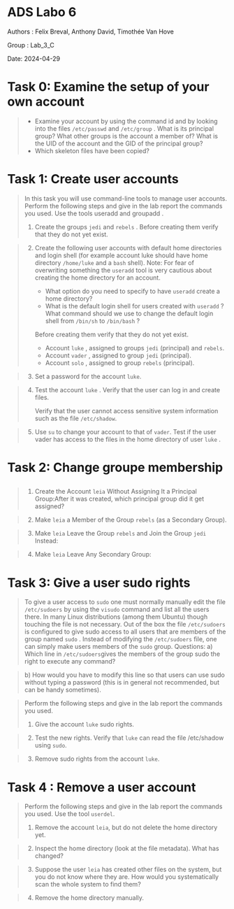 # ADS Labo 6

Authors : Felix Breval, Anthony David, Timothée Van Hove

Group : Lab_3_C

Date: 2024-04-29

# Task 0: Examine the setup of your own account

> - Examine your account by using the command id and by looking into the files
>   `/etc/passwd` and `/etc/group` . What is its principal group? What other groups is
>   the account a member of? What is the UID of the account and the GID of the
>   principal group?
> - Which skeleton files have been copied?



# Task 1: Create user accounts

> In this task you will use command-line tools to manage user accounts.
> Perform the following steps and give in the lab report the commands you used. Use the
> tools useradd and groupadd .
>
> 1. Create the groups `jedi` and `rebels` . Before creating them verify that they do not yet exist.



> 2. Create the following user accounts with default home directories and login shell (for example account luke should have home directory `/home/luke` and a `bash` shell).
>    Note: For fear of overwriting something the `useradd` tool is very cautious about creating the home directory for an account.
>
>    - What option do you need to specify to have `useradd` create a home directory?
>    - What is the default login shell for users created with `useradd` ? What
>      command should we use to change the default login shell from `/bin/sh` to `/bin/bash` ?
>
>    Before creating them verify that they do not yet exist.
>
>    - Account `luke` , assigned to groups `jedi` (principal) and `rebels`.
>    - Account `vader` , assigned to group `jedi` (principal).
>    - Account `solo` , assigned to group `rebels` (principal).



> 3. Set a password for the account `luke`.



> 4. Test the account `luke` . Verify that the user can log in and create files. 
>
>    Verify that the user cannot access sensitive system information such as the file `/etc/shadow`.



> 5. Use `su` to change your account to that of `vader`. Test if the user vader has access to the files in the home directory of user `luke` .



# Task 2: Change groupe membership

## 

> 1. Create the Account `leia` Without Assigning It a Principal Group:After it was created, which principal group did it get assigned?



> 2. Make `leia` a Member of the Group `rebels` (as a Secondary Group).



> 3. Make `leia` Leave the Group `rebels` and Join the Group `jedi` Instead:



> 4. Make `leia` Leave Any Secondary Group:



# Task 3: Give a user sudo rights

> To give a user access to `sudo` one must normally manually edit the file `/etc/sudoers` by using the `visudo` command and list all the users there. In many Linux distributions (among them Ubuntu) though touching the file is not necessary. Out of the box the file `/etc/sudoers` is configured to give sudo access to all users that are members of the group named `sudo` . Instead of modifying the `/etc/sudoers` file, one can simply make users members of the `sudo` group.
> Questions:
> a) Which line in `/etc/sudoers`gives the members of the group sudo the right to execute any command?



> b) How would you have to modify this line so that users can use sudo without typing a password (this is in general not recommended, but can be handy sometimes).



> Perform the following steps and give in the lab report the commands you used.
>
> 1. Give the account `luke` sudo rights.



> 2. Test the new rights. Verify that `luke` can read the file /etc/shadow using `sudo`.



> 3. Remove sudo rights from the account `luke`.





# Task 4 : Remove a user account

> Perform the following steps and give in the lab report the commands you used. Use the
> tool `userdel`.
>
> 1. Remove the account `leia`, but do not delete the home directory yet.



> 2. Inspect the home directory (look at the file metadata). What has changed?



> 3. Suppose the user `leia` has created other files on the system, but you do not
>    know where they are. How would you systematically scan the whole system to find
>    them?



> 4. Remove the home directory manually.



